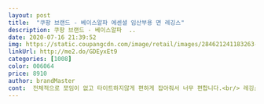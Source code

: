 ```yaml
---
layout: post 
title:  "쿠팡 브랜드 - 베이스알파 에센셜 임산부용 면 레깅스" 
description: 쿠팡 브랜드 - 베이스알파  ..
date: 2020-07-16 21:39:52 
img: https://static.coupangcdn.com/image/retail/images/284621241183263-95b50937-6f41-4e92-82c6-2eebb03dc21c.jpg 
linkUrl: http://me2.do/GDEyxEt9 
categories: [1008] 
color: 006064 
price: 8910 
author: brandMaster 
cont:  전체적으로 쪼임이 없고 타이트하지않게 편하게 잡아줘서 너무 편합니다.<br/> 레깅스가 이렇게 편한 옷이었나요... <br/>??<br/><br/> - 두툼한 면으로 제작되어 따뜻합니다.<br/> 다만 롱 원피스랑 입으면 정전기 때문인지 걸을 때 레깅스에 옷이 좀 달라붙어요.<br/><br/><br/> - 면소재여서 긴 치마나 롱 원피스(기모,모직)를 입으면 걸을 때 레깅스에 옷이 달라붙어요.<br/><br/><br/> - 몸이 잘 붓는 분들에게 추천해요.<br/> 착용감이 편안하게 제작된 제품으로 허리, 배, 발목, y존 전부 타이트하지않고 편안해요.<br/><br/><br/> - 밑위 부분이 길게 디자인돼서 배가 눌리는 느낌 없이 포근하게 잡아줘서 정말정말 편안해요.<br/><br/><br/> - 배 윗부분까지 넓게 제작돼서 배가 나오거나, 많이 먹어도 불편함이 없어요.<br/> 늘어나도 편안하게 늘어납니다.<br/><br/><br/> - 밴딩부분이 매끄럽게 만들어져서 자국이 남지 않아요.<br/><br/><br/> - 임산부용은 처음 입어봤는데 천국인 줄 알았어요.<br/> 와;; 이런 레깅스도 있구나.<br/> 진<br/> -짜 편하다.<br/> 딱 요 느낌.<br/><br/><br/> - 타이트한 레깅스를 찾으시는 분들에게는 비추해요.<br/><br/><br/> - 편안한만큼 일반 스판레깅스보다 몸매보정효과는 떨어져요.<br/><br/><br/> - 하체가 잘 붓는 편이라서 양말이나 레깅스를 신으면 꼭 자국이 났었는데, 이 레깅스는 벗어도 자국이 없어요.<br/><br/><br/> - 허리 밴딩 부분과 발목부분도 조이는 느낌이 없어서 입은듯 안 입은듯 편안합니다.<br/> 그렇다고 헐렁한것도 아니에요.<br/> 딱 적당해요.<br/><br/>✅ 단점<br/>✅ 디자인 / 기능성<br/>✅ 장점<br/> 
---
```

 